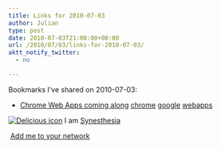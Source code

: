 ```yaml
---
title: Links for 2010-07-03
author: Julian
type: post
date: 2010-07-03T21:00:00+00:00
url: /2010/07/03/links-for-2010-07-03/
aktt_notify_twitter:
  - no

---
```

Bookmarks I&#8217;ve shared on 2010-07-03:

  * [Chrome Web Apps coming along][1] 
    [chrome][2] [google][3] [webapps][4] </li> </ul> 
    
    <p class="deliciouslink">
      <a href="https://del.icio.us/synesthesia" title="See all my bookmarks on del.icio.us"><img src="https://www.synesthesia.co.uk/images/deliciousicon.jpg" alt="Delicious icon" /></a>&nbsp;I am <a href="https://del.icio.us/synesthesia" title="See all my bookmarks on del.icio.us">Synesthesia</a>
    </p>
    
    <p class="deliciouslink">
      <a href="https://del.icio.us/network?add=synesthesia" title="Add me to your del.icio.us network"><img src="https://www.synesthesia.co.uk/images/add.gif" alt="" /></a>&nbsp;<a href="https://del.icio.us/network?add=synesthesia" title="Add me to your del.icio.us network">Add me to your network</a>
    </p>

 [1]: https://dlvr.it/2GF8c
 [2]: https://delicious.com/synesthesia/chrome
 [3]: https://delicious.com/synesthesia/google
 [4]: https://delicious.com/synesthesia/webapps